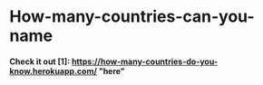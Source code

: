 # How-many-countries-can-you-name
#### Check it out [1]: https://how-many-countries-do-you-know.herokuapp.com/ "here"
